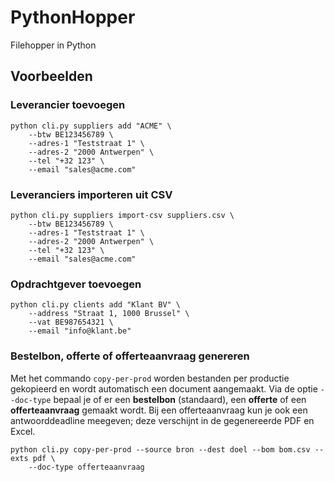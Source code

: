 # PythonHopper
Filehopper in Python

## Voorbeelden

### Leverancier toevoegen

```
python cli.py suppliers add "ACME" \
    --btw BE123456789 \
    --adres-1 "Teststraat 1" \
    --adres-2 "2000 Antwerpen" \
    --tel "+32 123" \
    --email "sales@acme.com"
```

### Leveranciers importeren uit CSV

```
python cli.py suppliers import-csv suppliers.csv \
    --btw BE123456789 \
    --adres-1 "Teststraat 1" \
    --adres-2 "2000 Antwerpen" \
    --tel "+32 123" \
    --email "sales@acme.com"
```

### Opdrachtgever toevoegen

```
python cli.py clients add "Klant BV" \
    --address "Straat 1, 1000 Brussel" \
    --vat BE987654321 \
    --email "info@klant.be"
```

### Bestelbon, offerte of offerteaanvraag genereren

Met het commando `copy-per-prod` worden bestanden per productie gekopieerd en wordt automatisch een document aangemaakt. Via de optie `--doc-type` bepaal je of er een **bestelbon** (standaard), een **offerte** of een **offerteaanvraag** gemaakt wordt. Bij een offerteaanvraag kun je ook een antwoorddeadline meegeven; deze verschijnt in de gegenereerde PDF en Excel.

```
python cli.py copy-per-prod --source bron --dest doel --bom bom.csv --exts pdf \
    --doc-type offerteaanvraag
```

